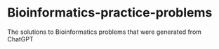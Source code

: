 # Bioinformatics-practice-problems
The solutions to Bioinformatics problems that were generated from ChatGPT
